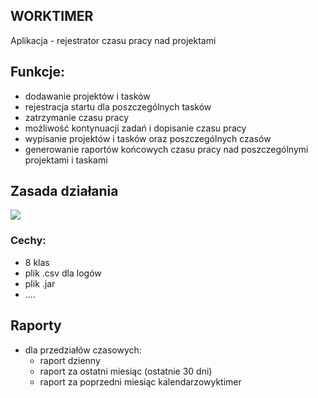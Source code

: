 ## WORKTIMER

Aplikacja - rejestrator czasu pracy nad projektami

## Funkcje:
- dodawanie projektów i tasków
- rejestracja startu dla poszczególnych tasków
- zatrzymanie czasu pracy
- możliwość kontynuacji zadań i dopisanie czasu pracy
- wypisanie projektów i tasków oraz poszczególnych czasów
- generowanie raportów końcowych czasu pracy nad poszczególnymi projektami i taskami


## Zasada działania

![](https://user-images.githubusercontent.com/108087334/241393094-2be08aa1-0e01-43b1-9dac-72a38072ee98.png)

### Cechy: 
+ 8 klas
+ plik .csv dla logów
+ plik .jar 
+ ....

## Raporty
- dla przedziałów czasowych: 
   + raport dzienny
   + raport za ostatni miesiąc (ostatnie 30 dni)
   + raport za poprzedni miesiąc kalendarzowyktimer
